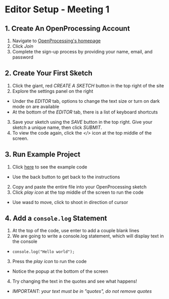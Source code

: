 # Editor Setup - Meeting 1

## 1. Create An OpenProcessing Account
1. Navigate to [OpenProcessing's homepage](https://openprocessing.org/)
2. Click *Join*
3. Complete the sign-up process by providing your name, email, and password

## 2. Create Your First Sketch
1. Click the giant, red *CREATE A SKETCH* button in the top right of the site
2. Explore the settings panel on the right
  * Under the *EDITOR* tab, options to change the text size or turn on dark mode on are available
  * At the bottom of the *EDITOR* tab, there is a list of keyboard shortcuts
3. Save your sketch using the *SAVE* button in the top right. Give your sketch a unique name, then click *SUBMIT*.
4. To view the code again, click the *</>* icon at the top middle of the screen. 

## 3. Run Example Project
1. Click [here](./code/meeting-1/example.js) to see the example code
  * Use the back button to get back to the instructions
2. Copy and paste the entire file into your OpenProcessing sketch
3. Click *play icon* at the top middle of the screen to run the code
  * Use wasd to move, click to shoot in direction of cursor

## 4. Add a `console.log` Statement
1. At the top of the code, use enter to add a couple blank lines
2. We are going to write a console.log statement, which will display text in the console
  * `console.log("Hello world");`
3. Press the *play icon* to run the code
  * Notice the popup at the bottom of the screen
4. Try changing the text in the quotes and see what happens!
  * *IMPORTANT: your text must be in "quotes", do not remove quotes*

